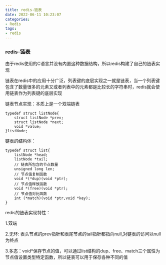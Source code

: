 ```yaml
---
title: redis-链表
date: 2022-06-11 10:23:07
categories:
- Redis
tags:
- redis
---
```

### redis-链表

由于redis使用的C语言并没有内置这种数据结构，所以redis构建了自己的链表实现

链表在redis中的应用十分广泛，列表键的底层实现之一就是链表，当一个列表键包含了数量很多的元素又或者列表中的元素都是比较长的字符串时，redis就会使用链表作为列表键的底层实现

链表节点实现：本质上是一个双端链表

```
typedef struct listNode{
	struct listNode *prev;
	struct listNode *next;
	void *value;
}listNode;
```

链表的结构体：

```
typedef struct list{
	listNode *head;
	listNode *tail;
	// 链表所包含的节点数量
	unsigned long len;
	// 节点值复制函数
	void *(*dup)(void *ptr);
	// 节点值释放函数
	void *(free)(void *ptr);
	// 节点值对比函数
	int (*match)(void *ptr,void *key);
}
```

redis的链表实现特性：

1.双端

2.无环: 表头节点的prev指针和表尾节点的tail指针都指向null,对链表的访问以null为终点

3.多态：void*保存节点的值，可以通过list结构的dup、free、match三个属性为节点值设置类型特定函数，所以链表可以用于保存各种不同的值